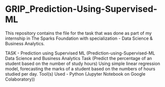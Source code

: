 # GRIP_Prediction-Using-Supervised-ML
This repository contains the file for the task that was done as part of my internship in The Sparks Foundation with specialization - Data Science  & Business Analytics. 

TASK - Prediction using Supervised ML (Prediction-using-Supervised-ML Data Science and Business Analytics Task (Predict the percentage of an student based on the number of study hours) Using simple linear regression model, forecasting the marks of a student based on the numbers of hours studied per day. Tool(s) Used - Python (Jupyter Notebook on Google Colaboratory))
